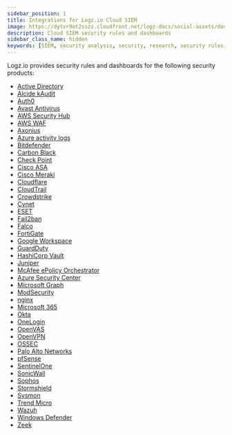 ```yaml
---
sidebar_position: 1
title: Integrations for Logz.io Cloud SIEM
image: https://dytvr9ot2sszz.cloudfront.net/logz-docs/social-assets/docs-social.jpg
description: Cloud SIEM security rules and dashboards
sidebar_class_name: hidden
keywords: [SIEM, security analysis, security, research, security rules, Security information]
---
```



<!-- 
{% for doc in site.security-sources %}
* [{{doc.data-source}}]({{doc.url}})
{%- endfor -%}
-->

Logz.io provides security rules and dashboards for the following security products:


* [Active Directory](https://docs.logz.io/docs/shipping/access-management/active-directory/)
* [Alcide kAudit](https://docs.logz.io/docs/shipping/security/alcide-kaudit/)
* [Auth0](https://docs.logz.io/docs/shipping/access-management/auth0/)
* [Avast Antivirus](https://docs.logz.io/docs/shipping/security/avast/)
* [AWS Security Hub](https://docs.logz.io/docs/shipping/aws/aws-security-hub/)
* [AWS WAF](https://docs.logz.io/docs/shipping/aws/aws-waf/)
* [Axonius](https://docs.logz.io/docs/shipping/other/axonius-data/)
* [Azure activity logs](https://docs.logz.io/docs/shipping/azure/azure-activity-logs/)
* [Bitdefender](https://docs.logz.io/docs/shipping/security/bitdefender/)
* [Carbon Black](https://docs.logz.io/docs/shipping/security/carbon-black/)
* [Check Point](https://docs.logz.io/docs/shipping/security/check-point/)
* [Cisco ASA](https://docs.logz.io/docs/shipping/security/cisco-asa/)
* [Cisco Meraki](https://docs.logz.io/docs/shipping/security/cisco-meraki/)
* [Cloudflare](https://docs.logz.io/docs/shipping/network/cloudflare-network/)
* [CloudTrail](https://docs.logz.io/docs/shipping/aws/aws-cloudtrail/)
* [Crowdstrike](https://docs.logz.io/docs/shipping/security/crowdstrike/)
* [Cynet](https://docs.logz.io/docs/shipping/security/cynet/)
* [ESET](https://docs.logz.io/docs/shipping/security/eset/)
* [Fail2ban](https://docs.logz.io/docs/shipping/security/fail2ban/)
* [Falco](https://docs.logz.io/docs/shipping/security/falco/)
* [FortiGate](https://docs.logz.io/docs/shipping/security/fortigate/)
* [Google Workspace](https://docs.logz.io/docs/shipping/gcp/gcp-workspace/)
* [GuardDuty](https://docs.logz.io/docs/shipping/aws/guardduty/)
* [HashiCorp Vault](https://docs.logz.io/docs/shipping/security/hashicorp-vault/)
* [Juniper](https://docs.logz.io/docs/shipping/network/juniper-srx-network/)
* [McAfee ePolicy Orchestrator](https://docs.logz.io/docs/shipping/security/mcafee-epolicy-orchestrator/)
* [Azure Security Center](https://docs.logz.io/docs/shipping/azure/azure-security-center/)
* [Microsoft Graph](https://docs.logz.io/docs/shipping/other/microsoft-graph-data/)
* [ModSecurity](https://docs.logz.io/docs/shipping/security/modsecurity/)
* [nginx](https://docs.logz.io/docs/shipping/load-balancer/nginx-load/)
* [Microsoft 365](https://docs.logz.io/docs/shipping/other/microsoft-365-data/)
* [Okta](https://docs.logz.io/docs/shipping/access-management/okta/)
* [OneLogin](https://docs.logz.io/docs/shipping/access-management/onelogin/)
* [OpenVAS](https://docs.logz.io/docs/shipping/security/openvas/)
* [OpenVPN](https://docs.logz.io/docs/shipping/network/openvpn-network/)
* [OSSEC](https://docs.logz.io/docs/shipping/security/ossec/)
* [Palo Alto Networks](https://docs.logz.io/docs/shipping/security/palo-alto-networks/)
* [pfSense](https://docs.logz.io/docs/shipping/security/pfsense/)
* [SentinelOne](https://docs.logz.io/docs/shipping/security/sentinelone/)
* [SonicWall](https://docs.logz.io/docs/shipping/security/sonicwall/)
* [Sophos](https://docs.logz.io/docs/shipping/security/sophos/)
* [Stormshield](https://docs.logz.io/docs/shipping/security/stormshield/)
* [Sysmon](https://docs.logz.io/docs/shipping/other/sysmon-data/)
* [Trend Micro](https://docs.logz.io/docs/shipping/security/trend-micro/)
* [Wazuh](https://docs.logz.io/docs/shipping/security/wazuh/)
* [Windows Defender](https://docs.logz.io/docs/shipping/security/windows-defender/)
* [Zeek](https://docs.logz.io/docs/shipping/security/zeek/)
